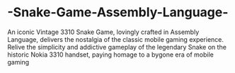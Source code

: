 # -Snake-Game-Assembly-Language-
An iconic Vintage 3310 Snake Game, lovingly crafted in Assembly Language, delivers the nostalgia of the classic mobile gaming experience. Relive the simplicity and addictive gameplay of the legendary Snake on the historic Nokia 3310 handset, paying homage to a bygone era of mobile gaming
